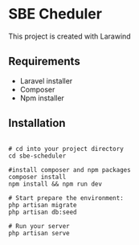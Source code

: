 # SBE Cheduler

This project is created with Larawind

## Requirements

-   Laravel installer
-   Composer
-   Npm installer

## Installation

```

# cd into your project directory
cd sbe-scheduler

#install composer and npm packages
composer install
npm install && npm run dev

# Start prepare the environment:
php artisan migrate
php artisan db:seed

# Run your server
php artisan serve
```
